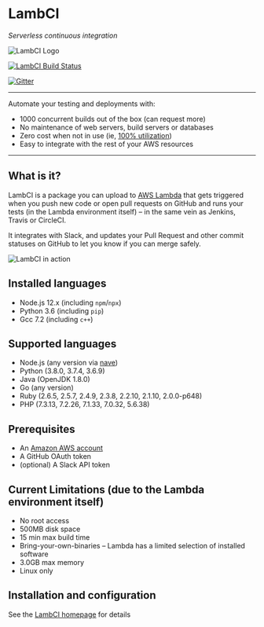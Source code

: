 # LambCI

*Serverless continuous integration*

![LambCI Logo](https://lambci.s3.amazonaws.com/assets/logo-48x48.png)

[![LambCI Build Status](https://lambci-public-buildresults-e3xwlufrwb3i.s3.amazonaws.com/gh/lambci/lambci/branches/master/2c03c00899d9b188a928a910320eacdc.svg)](https://lambci-public-buildresults-e3xwlufrwb3i.s3.amazonaws.com/gh/lambci/lambci/branches/master/8f82e6f4df48d23dead65035f625f5c0.html)

[![Gitter](https://img.shields.io/gitter/room/lambci/lambci.svg)](https://gitter.im/lambci/lambci)

---

Automate your testing and deployments with:

- 1000 concurrent builds out of the box (can request more)
- No maintenance of web servers, build servers or databases
- Zero cost when not in use (ie, [100% utilization](https://twitter.com/kannonboy/status/734799060440211456))
- Easy to integrate with the rest of your AWS resources

---

## What is it?

LambCI is a package you can upload to [AWS Lambda](https://aws.amazon.com/lambda/) that
gets triggered when you push new code or open pull requests on GitHub and runs your tests (in the Lambda environment itself) – in the same vein as Jenkins, Travis or CircleCI.

It integrates with Slack, and updates your Pull Request and other commit statuses on GitHub to let you know if you can merge safely.

![LambCI in action](https://lambci.s3.amazonaws.com/assets/demo.gif)

## Installed languages

* Node.js 12.x (including `npm`/`npx`)
* Python 3.6 (including `pip`)
* Gcc 7.2 (including `c++`)

## Supported languages

* Node.js (any version via [nave](https://github.com/isaacs/nave))
* Python (3.8.0, 3.7.4, 3.6.9)
* Java (OpenJDK 1.8.0)
* Go (any version)
* Ruby (2.6.5, 2.5.7, 2.4.9, 2.3.8, 2.2.10, 2.1.10, 2.0.0-p648)
* PHP (7.3.13, 7.2.26, 7.1.33, 7.0.32, 5.6.38)

## Prerequisites

* An [Amazon AWS account](https://portal.aws.amazon.com/gp/aws/developer/registration/index.html)
* A GitHub OAuth token
* (optional) A Slack API token

## Current Limitations (due to the Lambda environment itself)

* No root access
* 500MB disk space
* 15 min max build time
* Bring-your-own-binaries – Lambda has a limited selection of installed software
* 3.0GB max memory
* Linux only

## Installation and configuration

See the [LambCI homepage](https://github.com/lambci/lambci) for details
